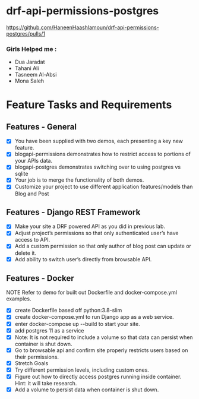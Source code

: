 # drf-api-permissions-postgres
https://github.com/HaneenHaashlamoun/drf-api-permissions-postgres/pulls/1

### Girls Helped me :
 - Dua Jaradat
 - Tahani Ali
 - Tasneem Al-Absi
 - Mona Saleh 

# Feature Tasks and Requirements

## Features - General
- [x] You have been supplied with two demos, each presenting a key new feature.
- [x] blogapi-permissions demonstrates how to restrict access to portions of your APIs data.
- [x] blogapi-postgres demonstrates switching over to using postgres vs sqlite
- [x] Your job is to merge the functionality of both demos.
- [x] Customize your project to use different application features/models than Blog and Post

## Features - Django REST Framework
- [x] Make your site a DRF powered API as you did in previous lab.
- [x] Adjust project’s permissions so that only authenticated user’s have access to API.
- [x] Add a custom permission so that only author of blog post can update or delete it.
- [x] Add ability to switch user’s directly from browsable API.

## Features - Docker
NOTE Refer to demo for built out Dockerfile and docker-compose.yml examples.
- [x] create Dockerfile based off python:3.8-slim
- [x] create docker-compose.yml to run Django app as a web service.
- [x] enter docker-compose up --build to start your site.
- [x] add postgres 11 as a service
- [x] Note: It is not required to include a volume so that data can persist when container is shut down.
- [x] Go to browsable api and confirm site properly restricts users based on their permissions.
- [x] Stretch Goals
- [x] Try different permission levels, including custom ones.
- [x] Figure out how to directly access postgres running inside container. Hint: it will take research.
- [x] Add a volume to persist data when container is shut down.